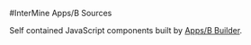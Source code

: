 #InterMine Apps/B Sources

Self contained JavaScript components built by [Apps/B Builder](https://github.com/intermine/apps-b-builder).